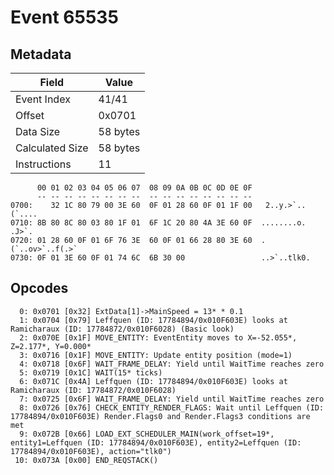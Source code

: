 # Event 65535

## Metadata

| Field           | Value    |
|-----------------|----------|
| Event Index     | 41/41    |
| Offset          | 0x0701   |
| Data Size       | 58 bytes |
| Calculated Size | 58 bytes |
| Instructions    | 11       |

```
      00 01 02 03 04 05 06 07  08 09 0A 0B 0C 0D 0E 0F
      -- -- -- -- -- -- -- --  -- -- -- -- -- -- -- --
0700:    32 1C 80 79 00 3E 60  0F 01 28 60 0F 01 1F 00   2..y.>`..(`....
0710: 8B 80 8C 80 03 80 1F 01  6F 1C 20 80 4A 3E 60 0F  ........o. .J>`.
0720: 01 28 60 0F 01 6F 76 3E  60 0F 01 66 28 80 3E 60  .(`..ov>`..f(.>`
0730: 0F 01 3E 60 0F 01 74 6C  6B 30 00                 ..>`..tlk0.     
```

## Opcodes

```
  0: 0x0701 [0x32] ExtData[1]->MainSpeed = 13* * 0.1
  1: 0x0704 [0x79] Leffquen (ID: 17784894/0x010F603E) looks at Ramicharaux (ID: 17784872/0x010F6028) (Basic look)
  2: 0x070E [0x1F] MOVE_ENTITY: EventEntity moves to X=-52.055*, Z=2.177*, Y=0.000*
  3: 0x0716 [0x1F] MOVE_ENTITY: Update entity position (mode=1)
  4: 0x0718 [0x6F] WAIT_FRAME_DELAY: Yield until WaitTime reaches zero
  5: 0x0719 [0x1C] WAIT(15* ticks)
  6: 0x071C [0x4A] Leffquen (ID: 17784894/0x010F603E) looks at Ramicharaux (ID: 17784872/0x010F6028)
  7: 0x0725 [0x6F] WAIT_FRAME_DELAY: Yield until WaitTime reaches zero
  8: 0x0726 [0x76] CHECK_ENTITY_RENDER_FLAGS: Wait until Leffquen (ID: 17784894/0x010F603E) Render.Flags0 and Render.Flags3 conditions are met
  9: 0x072B [0x66] LOAD_EXT_SCHEDULER_MAIN(work_offset=19*, entity1=Leffquen (ID: 17784894/0x010F603E), entity2=Leffquen (ID: 17784894/0x010F603E), action="tlk0")
 10: 0x073A [0x00] END_REQSTACK()
```
